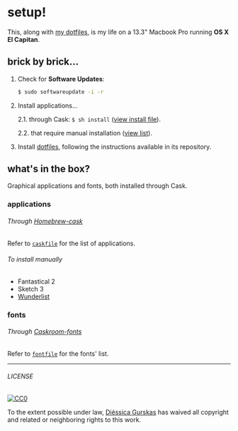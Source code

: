 # setup!
This, along with [my dotfiles](https://github.com/diessica/dotfiles), is my life on a 13.3" Macbook Pro running **OS X El Capitan**. 


## brick by brick...
1. Check for **Software Updates**: <br>
   ```bash
   $ sudo softwareupdate -i -r
   ```

2. Install applications...

   2.1. through Cask: `$ sh install` ([view install file](install)).
  
   2.2. that require manual installation ([view list](https://github.com/diessica/setup#to-install-manually)).

3. Install [dotfiles](https://github.com/diessica/dotfiles), following the instructions available in its repository.

## what's in the box?
Graphical applications and fonts, both installed through Cask. 

### applications

###### Through [Homebrew-cask](http://caskroom.io)

Refer to [`caskfile`](caskfile) for the list of applications.

###### To install manually

* Fantastical 2
* Sketch 3
* [Wunderlist](https://itunes.apple.com/app/wunderlist-to-do-list-tasks/id410628904)

### fonts
###### Through [Caskroom-fonts](https://github.com/caskroom/homebrew-fonts)

Refer to [`fontfile`](fontfile) for the fonts' list.

---

###### LICENSE

[![CC0](http://mirrors.creativecommons.org/presskit/buttons/88x31/svg/cc-zero.svg)](http://creativecommons.org/publicdomain/zero/1.0/)

To the extent possible under law, [Diéssica Gurskas](http://diessi.ca) has waived all copyright and related or neighboring rights to this work.
